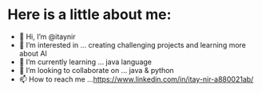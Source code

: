 # Here is a little about me:

- 👋 Hi, I’m @itaynir
- 👀 I’m interested in ... creating challenging projects and learning more about AI 
- 🌱 I’m currently learning ... java language 
- 💞️ I’m looking to collaborate on ... java & python 
- 📫 How to reach me ...https://www.linkedin.com/in/itay-nir-a880021ab/


